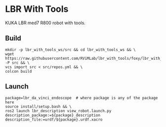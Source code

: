 # LBR With Tools
KUKA LBR med7 R800 robot with tools.

## Build
```shell
mkdir -p lbr_with_tools_ws/src && cd lbr_with_tools_ws && \
wget https://raw.githubusercontent.com/RViMLab/lbr_with_tools/foxy/lbr_with_tools/repos.yml -P src && \
vcs import src < src/repos.yml && \
colcon build
```

## Launch
```shell
package=lbr_da_vinci_endoscope  # where package is any of the package here
source install/setup.bash && \
ros2 launch lbr_description view_robot.launch.py description_package:=${package}_description description_file:=urdf/${package}.urdf.xacro
```
